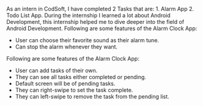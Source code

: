 As an intern in CodSoft, I have completed 2 Tasks that are: 1. Alarm App 2. Todo List App.
During the internship I learned a lot about Android Development, this internship helped me to dive deeper into the field of Android Development.
Following are some features of the Alarm Clock App:
* User can choose their favorite sound as their alarm tune.
* Can stop the alarm whenever they want.

Following are some features of the Alarm Clock App:
* User can add tasks of their own.
* They can see all tasks either completed or pending.
* Default screen will be of pending tasks.
* They can right-swipe to set the task complete.
* They can left-swipe to remove the task from the pending list.
